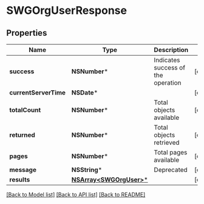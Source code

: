 # SWGOrgUserResponse

## Properties
Name | Type | Description | Notes
------------ | ------------- | ------------- | -------------
**success** | **NSNumber*** | Indicates success of the operation | [optional] 
**currentServerTime** | **NSDate*** |  | [optional] 
**totalCount** | **NSNumber*** | Total objects available | [optional] 
**returned** | **NSNumber*** | Total objects retrieved | [optional] 
**pages** | **NSNumber*** | Total pages available | [optional] 
**message** | **NSString*** | Deprecated | [optional] 
**results** | [**NSArray&lt;SWGOrgUser&gt;***](SWGOrgUser.md) |  | [optional] 

[[Back to Model list]](../README.md#documentation-for-models) [[Back to API list]](../README.md#documentation-for-api-endpoints) [[Back to README]](../README.md)


